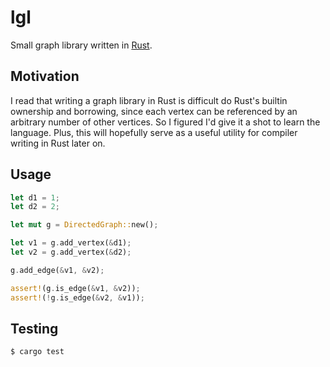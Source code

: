 # lgl

Small graph library written in [Rust](https://rust-lang.org).

## Motivation

I read that writing a graph library in Rust is difficult do Rust's builtin
ownership and borrowing, since each vertex can be referenced by an arbitrary 
number of other vertices. So I figured I'd give it a shot to learn the
language. Plus, this will hopefully serve as a useful utility for compiler
writing in Rust later on.

## Usage


```rust
let d1 = 1;
let d2 = 2;

let mut g = DirectedGraph::new();

let v1 = g.add_vertex(&d1);
let v2 = g.add_vertex(&d2);

g.add_edge(&v1, &v2);

assert!(g.is_edge(&v1, &v2));
assert!(!g.is_edge(&v2, &v1));
```

## Testing

```
$ cargo test
```
